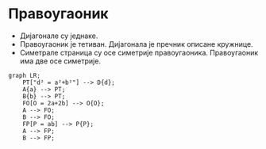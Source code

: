 # Правоугаоник

- Дијагонале су једнаке.
- Правоугаоник је тетиван. Дијагонала је пречник описане кружнице.
- Симетрале страница су осе симетрије правоугаоника. Правоугаоник има две осе симетрије.

```mermaid
graph LR;
    PT["d² = a²+b²"] --> D{d};
    A{a} --> PT;
    B{b} --> PT;
    FO[O = 2a+2b] --> O{O};
    A --> FO;
    B --> FO;
    FP[P = ab] --> P{P};
    A --> FP;
    B --> FP;
```
